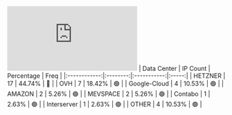 ![Diagramm](https://github.com/obajay/StateSync-snapshots/blob/main/Projects/Carbon/1/README.md)
| Data Center | IP Count | Percentage | Freq |
|:------------:|:--------:|:-----------:|:-----:|
| HETZNER | 17 | 44.74% | 🔴 |
| OVH | 7 | 18.42% | 🟢 |
| Google-Cloud | 4 | 10.53% | 🟢 |
| AMAZON | 2 | 5.26% | 🟢 |
| MEVSPACE | 2 | 5.26% | 🟢 |
| Contabo | 1 | 2.63% | 🟢 |
| Interserver | 1 | 2.63% | 🟢 |
| OTHER | 4 | 10.53% | 🟢 |
